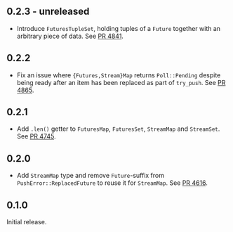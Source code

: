 ## 0.2.3 - unreleased

- Introduce `FuturesTupleSet`, holding tuples of a `Future` together with an arbitrary piece of data.
  See [PR 4841](https://github.com/libp2p/rust-libp2p/pull/4841).

## 0.2.2

- Fix an issue where `{Futures,Stream}Map` returns `Poll::Pending` despite being ready after an item has been replaced as part of `try_push`.
  See [PR 4865](https://github.com/libp2p/rust-libp2p/pull/4865). 

## 0.2.1

- Add `.len()` getter to `FuturesMap`, `FuturesSet`, `StreamMap` and `StreamSet`.
  See [PR 4745](https://github.com/libp2p/rust-libp2p/pull/4745).

## 0.2.0

- Add `StreamMap` type and remove `Future`-suffix from `PushError::ReplacedFuture` to reuse it for `StreamMap`.
  See [PR 4616](https://github.com/libp2p/rust-libp2p/pull/4616).

## 0.1.0

Initial release.
